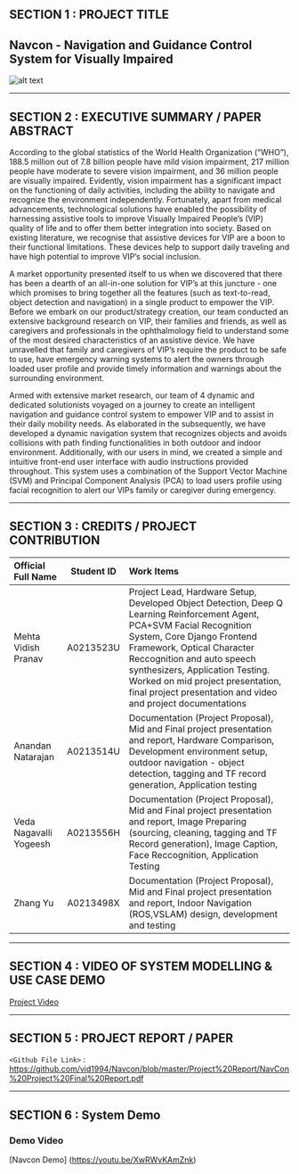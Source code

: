 
## SECTION 1 : PROJECT TITLE
## Navcon - Navigation and Guidance Control System for Visually Impaired

![alt text](https://github.com/vid1994/Navcon/blob/master/System%20Code/Object%20Detection/Images/ObjectDetectionResults.PNG)

---
## SECTION 2 : EXECUTIVE SUMMARY / PAPER ABSTRACT
According to the global statistics of the World Health Organization (“WHO”), 188.5 million out of 7.8 billion people have mild vision impairment, 217 million people have moderate to severe vision impairment, and 36 million people are visually impaired. Evidently, vision impairment has a significant impact on the functioning of daily activities, including the ability to navigate and recognize the environment independently. Fortunately, apart from medical advancements, technological solutions have enabled the possibility of harnessing assistive tools to improve Visually Impaired People’s (VIP) quality of life and to offer them better integration into society. Based on existing literature, we recognise that assistive devices for VIP are a boon to their functional limitations. These devices help to support daily traveling and have high potential to improve VIP’s social inclusion. 

A market opportunity presented itself to us when we discovered that there has been a dearth of an all-in-one solution for VIP’s at this juncture - one which promises to bring together all the features (such as text-to-read, object detection and  navigation) in a single product to empower the VIP. Before we embark on our product/strategy creation, our team conducted an extensive background research on VIP, their families and friends, as well as caregivers and professionals in the ophthalmology field to understand some of the most desired characteristics of an assistive device. We have unravelled that family and caregivers of VIP’s require the product to be safe to use, have emergency warning systems to alert the owners through loaded user profile and provide timely information and warnings about the surrounding environment. 

Armed with extensive market research, our team of 4 dynamic and dedicated solutionists voyaged on a journey to create an intelligent navigation and guidance control system to empower VIP and to assist in their daily mobility needs. As elaborated in the subsequently, we have developed a dynamic navigation system that recognizes objects and avoids collisions with path finding functionalities in both outdoor and indoor environment. Additionally, with our users in mind, we created a simple and intuitive front-end user interface with audio instructions provided throughout. This system uses a combination of the Support Vector Machine (SVM) and Principal Component Analysis (PCA) to load users profile using facial recognition to alert our VIPs family or caregiver during emergency.

---
## SECTION 3 : CREDITS / PROJECT CONTRIBUTION

| Official Full Name  | Student ID  | Work Items |
| :---------------- |:---------------:| :-----|
| Mehta Vidish Pranav | A0213523U  | Project Lead, Hardware Setup, Developed Object Detection, Deep Q Learning Reinforcement Agent, PCA+SVM Facial Recognition System, Core Django Frontend Framework, Optical Character Reccognition and auto speech synthesizers, Application Testing. Worked on mid project presentation, final project presentation and video and project documentations  |
| Anandan Natarajan | A0213514U  | Documentation (Project Proposal), Mid and Final project presentation and report, Hardware Comparison, Development environment setup, outdoor navigation - object detection, tagging and TF record generation, Application testing|
| Veda Nagavalli Yogeesh| A0213556H   | Documentation (Project Proposal), Mid and Final project presentation and report, Image Preparing (sourcing, cleaning, tagging and TF Record generation), Image Caption, Face Reccognition, Application Testing |
| Zhang Yu | A0213498X  | Documentation (Project Proposal), Mid and Final project presentation and report, Indoor Navigation (ROS,VSLAM) design, development and testing |


---
## SECTION 4 : VIDEO OF SYSTEM MODELLING & USE CASE DEMO


[Project Video](https://youtu.be/HLQd2nXdwKc)


---
## SECTION 5 : PROJECT REPORT / PAPER

`<Github File Link>` : https://github.com/vid1994/Navcon/blob/master/Project%20Report/NavCon%20Project%20Final%20Report.pdf

---
## SECTION 6 : System Demo

### Demo Video

[Navcon Demo] (https://youtu.be/XwRWvKAmZnk)

